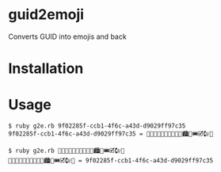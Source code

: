 # guid2emoji
Converts GUID into emojis and back

# Installation


# Usage

    $ ruby g2e.rb 9f02285f-ccb1-4f6c-a43d-d9029ff97c35
    9f02285f-ccb1-4f6c-a43d-d9029ff97c35 = 💟🐂🔨🍟📌💱🍏🍬🎤🔽🏙🔂🎟🗹🕼🌵

    $ ruby g2e.rb 💟🐂🔨🍟📌💱🍏🍬🎤🔽🏙🔂🎟🗹🕼🌵
    💟🐂🔨🍟📌💱🍏🍬🎤🔽🏙🔂🎟🗹🕼🌵 = 9f02285f-ccb1-4f6c-a43d-d9029ff97c35
